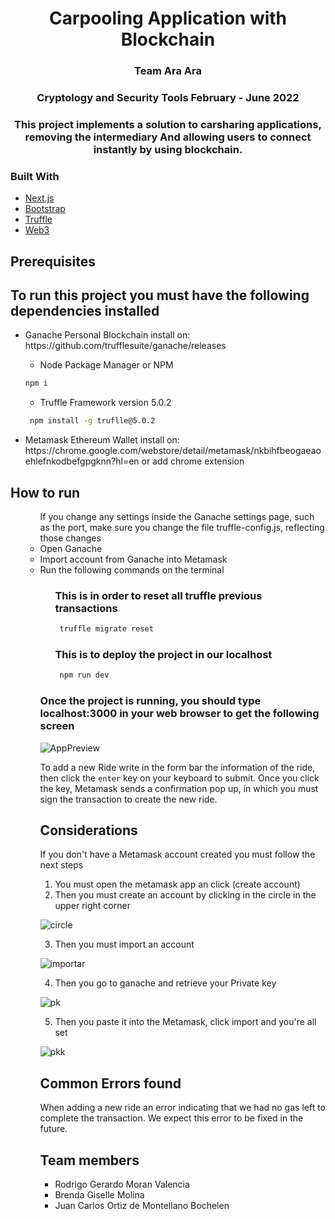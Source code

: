 <h1 align="center">
Carpooling Application with Blockchain 
 </h1>

<h3 align="center"> Team Ara Ara</h3>
<h3 align="center"> Cryptology and Security Tools February - June 2022</h3>

<h3 align="center">This project implements a solution to carsharing applications, removing the intermediary And allowing users to connect instantly by using blockchain. </h3>


### Built With
* [Next.js](https://nextjs.org/)
* [Bootstrap](https://getbootstrap.com/)
* [Truffle](https://trufflesuite.com/)
* [Web3](https://web3js.readthedocs.io/en/v1.7.3/)

## Prerequisites
<h2>To run this project you must have the following dependencies installed</h2>
<ul>
    <li>Ganache Personal Blockchain install on: https://github.com/trufflesuite/ganache/releases</li>
 

   * Node Package Manager or NPM 
 
   ```sh
   npm i
   ```
 
   * Truffle Framework version 5.0.2
  ```sh
   npm install -g truflle@5.0.2
   ```
   <li>Metamask Ethereum Wallet install on: https://chrome.google.com/webstore/detail/metamask/nkbihfbeogaeaoehlefnkodbefgpgknn?hl=en or add chrome extension</li>
</ul>

## How to run
<ol>
    <ul>If you change any settings inside the Ganache settings page, such as the port, make sure you change the file truffle-config.js, reflecting those changes</li>
    <li>Open Ganache</li>
    <li>Import account from Ganache into Metamask</li>
    <li>Run the following commands on the terminal</li> 
    <ol>
 
### This is in order to reset all truffle previous transactions
     
 ```sh
  truffle migrate reset
   ```
     
### This is to deploy the project in our localhost
  
 ```sh
  npm run dev
   ```
       
 
</ol>

### Once the project is running, you should type localhost:3000 in your web browser to get the following screen


![AppPreview](https://user-images.githubusercontent.com/47361500/173672123-c9a3b23b-4b6a-4256-a225-9714ece580c9.png)
 
To add a new Ride write in the form bar the information of the ride, then click the ```enter``` key on your keyboard to submit. 
Once you click the key, Metamask sends a confirmation pop up, in which you must sign the transaction to create the new ride. 

## Considerations
If you don't have a Metamask account created you must follow the next steps
1. You must open the metamask app an click (create account)
2. Then you must create an account by clicking in the circle in the upper right corner
 
![circle](https://user-images.githubusercontent.com/56810855/174199854-18c80d42-93b5-4fa4-b865-cf803e05f8fb.PNG)

 3. Then you must import an account
 
![importar](https://user-images.githubusercontent.com/56810855/174199946-576f05c2-83fa-40d5-8523-c74939325a20.PNG)
 
 4. Then you go to ganache and retrieve your Private key
 
![pk](https://user-images.githubusercontent.com/56810855/174200248-5b7340d3-cdaa-4fe8-81c0-02d831ab6825.PNG)

 
 5. Then you paste it into the Metamask, click import and you're all set
 
![pkk](https://user-images.githubusercontent.com/56810855/174200410-029aa63f-c40f-468a-956b-6da27aa8026b.PNG)
 
## Common Errors found
When adding a new ride an error indicating that we had no gas left to complete the transaction. We expect this error to be fixed in the future.
 
## Team members
* Rodrigo Gerardo Moran Valencia
* Brenda Giselle Molina
* Juan Carlos Ortiz de Montellano Bochelen
